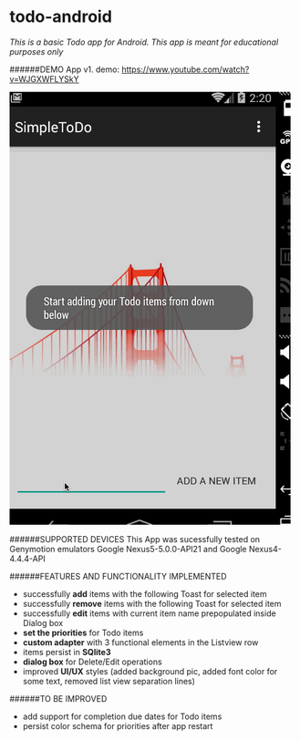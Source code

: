 # todo-android
*This is a basic Todo app for Android. This app is meant for educational purposes only*

######DEMO
App v1. demo: https://www.youtube.com/watch?v=WJGXWFLYSkY

![demo gif](https://github.com/dbykovsky/todo-android/blob/master/todoApp.gif)

######SUPPORTED DEVICES
This App was sucessfully tested on Genymotion emulators Google Nexus5-5.0.0-API21 and Google Nexus4-4.4.4-API

######FEATURES AND FUNCTIONALITY IMPLEMENTED 
- successfully **add** items with the following Toast for selected item
- successfully **remove** items with the following Toast for selected item
- successfully **edit** items with current item name prepopulated inside Dialog box
- **set the priorities** for Todo items
- **custom adapter** with 3 functional elements in the Listview row
- items persist in **SQlite3**
- **dialog box** for Delete/Edit operations 
- improved **UI/UX** styles (added background pic, added font color for some text, removed list view separation lines)


######TO BE IMPROVED
- add support for completion due dates for Todo items
- persist color schema for priorities after app restart






